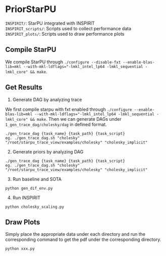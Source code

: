 # PriorStarPU
`INSPIRIT/`: StarPU integrated with INSPIRIT  
`INSPIRIT_scripts/`: Scripts used to collect performance data  
`INSPIRIT_plots/`: Scripts used to draw performance plots
## Compile StarPU
We compile StarPU through `./configure --disable-fxt --enable-blas-lib=mkl --with-mkl-ldflags="-lmkl_intel_lp64 -lmkl_sequential -lmkl_core" && make`.

## Get Results
1. Generate DAG by analyzing trace

We first compile starpu with fxt enabled through `./configure --enable-blas-lib=mkl --with-mkl-ldflags="-lmkl_intel_lp64 -lmkl_sequential -lmkl_core" && make`. Then we can generate DAGs under `1_gen_trace_dag/cholesky/dag` in defined format.
```
./gen_trace_dag {task_name} {task_path} {task_script}
eg. ./gen_trace_dag.sh "cholesky" "/root/starpu_trace_view/examples/cholesky" "cholesky_implicit"
```

2. Generate priors by analyzing DAG

```
./gen_trace_dag {task_name} {task_path} {task_script}
eg. ./gen_trace_dag.sh "cholesky" "/root/starpu_trace_view/examples/cholesky" "cholesky_implicit"
```

3. Run baseline and SOTA

```
python gen_dif_env.py
```

4. Run INSPIRIT

```
python cholesky_scaling.py
```
## Draw Plots
Simply place the appropriate data under each directory and run the corresponding command to get the pdf under the corresponding directory.
```
python xxx.py
```